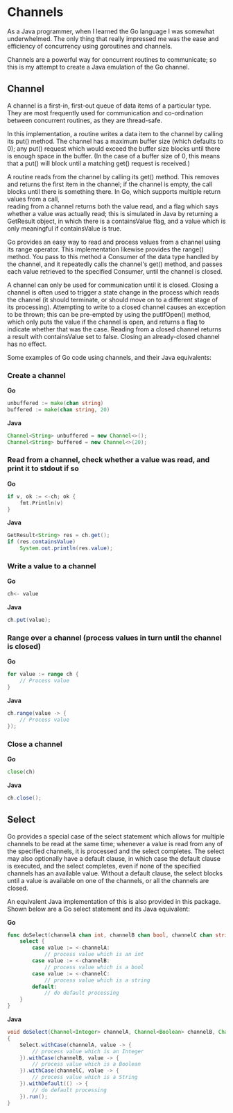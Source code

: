 # Channels

As a Java programmer, when I learned the Go language I was somewhat underwhelmed. The only thing
that really impressed me was the ease and efficiency of concurrency using goroutines and channels.

Channels are a powerful way for concurrent routines to communicate; so this is my attempt to create
a Java emulation of the Go channel.

## Channel

A channel is a first-in, first-out queue of data items of a particular type. 
They are most frequently used for communication and co-ordination between concurrent routines, 
as they are thread-safe.

In this implementation, a routine writes a data item to the channel by calling its put() method.
The channel has a maximum buffer size (which defaults to 0); any put() request which would
exceed the buffer size blocks until there is enough space in the buffer. (In the case of
a buffer size of 0, this means that a put() will block until a matching get() request is received.)

A routine reads from the channel by calling its get() method. This removes and returns the first
item in the channel; if the channel is empty, the call blocks until there is something there.
In Go, which supports multiple return values from a call,  
reading from a channel returns both the value read, and a flag which says whether a value was actually
read; this is simulated in Java by returning a GetResult object, in which there is a containsValue flag,
and a value which is only meaningful if containsValue is true.

Go provides an easy way to read and process values from a channel using its range operator.
This implementation likewise provides the range() method. You pass to this method a
Consumer of the data type handled by the channel, and it repeatedly calls the channel's
get() method, and passes each value retrieved to the specified Consumer, until the channel is
closed. 

A channel can only be used for communication until it is closed. Closing a channel is often used
to trigger a state change in the process which reads the channel (it should terminate, or 
should move on to a different stage of its processing). Attempting to write to a closed channel
causes an exception to be thrown; this can be pre-empted by using the putIfOpen() method, which
only puts the value if the channel is open, and returns a flag to indicate whether that was the case.
Reading from a closed channel returns a result with containsValue
set to false. Closing an already-closed channel has no effect.

Some examples of Go code using channels, and their Java equivalents:

### Create a channel

**Go**
```go
unbuffered := make(chan string)
buffered := make(chan string, 20)
``` 

**Java**
```java
Channel<String> unbuffered = new Channel<>();
Channel<String> buffered = new Channel<>(20);
``` 

### Read from a channel, check whether a value was read, and print it to stdout if so

**Go**
```go
if v, ok := <-ch; ok {
	fmt.Println(v)
}
``` 

**Java**
```java
GetResult<String> res = ch.get();
if (res.containsValue) 
	System.out.println(res.value);
``` 

### Write a value to a channel

**Go**
```go
ch<- value
``` 

**Java**
```java
ch.put(value);
``` 

### Range over a channel (process values in turn until the channel is closed)

**Go**
```go
for value := range ch {
	// Process value
}
``` 

**Java**
```java
ch.range(value -> {
	// Process value
});
``` 

### Close a channel

**Go**
```go
close(ch)
``` 

**Java**
```java
ch.close();
``` 

## Select

Go provides a special case of the select statement which allows for multiple channels to be read
at the same time; whenever a value is read from any of the specified channels, it is processed and
the select completes. The select may also optionally have a default clause, in which
case the default clause is executed, and the select completes, even if none of the specified channels
has an available value. Without a default clause, the select blocks until a value is available on one
of the channels, or all the channels are closed.

An equivalent Java implementation of this is also provided in this package. Shown below are a Go select
statement and its Java equivalent:

**Go**  
```go
func doSelect(channelA chan int, channelB chan bool, channelC chan string) {
	select {
		case value := <-channelA:
			// process value which is an int  
		case value := <-channelB:
			// process value which is a bool
		case value := <-channelC:
			// process value which is a string
		default:
			// do default processing
	}
}
```

**Java**  
```java
void doSelect(Channel<Integer> channelA, Channel<Boolean> channelB, Channel<String> channelC)
{
	Select.withCase(channelA, value -> {
		// process value which is an Integer  
	}).withCase(channelB, value -> {
		// process value which is a Boolean  
	}).withCase(channelC, value -> {
		// process value which is a String  
	}).withDefault(() -> {
		// do default processing
	}).run();
}
```